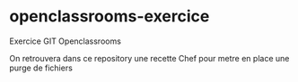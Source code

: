 # openclassrooms-exercice
Exercice GIT Openclassrooms

On retrouvera dans ce repository une recette Chef pour metre en place une purge de fichiers
